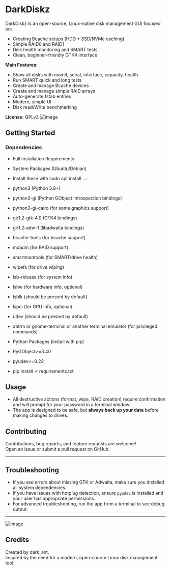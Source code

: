 # DarkDiskz

DarkDiskz is an open-source, Linux-native disk management GUI focused on:

- Creating Bcache setups (HDD + SSD/NVMe caching)
- Simple RAID0 and RAID1
- Disk health monitoring and SMART tests
- Clean, beginner-friendly GTK4 interface

**Main Features:**
- Show all disks with model, serial, interface, capacity, health
- Run SMART quick and long tests
- Create and manage Bcache devices
- Create and manage simple RAID arrays
- Auto-generate fstab entries
- Modern, simple UI
- Disk read/Write benchmarking

**License:** GPLv3
![image](https://github.com/user-attachments/assets/f008f01a-b2d5-4d8b-a115-e5f5e2c00618)


## Getting Started

### Dependencies
- Full Installation Requirements
- System Packages (Ubuntu/Debian)
- Install these with sudo apt install ...:
- python3 (Python 3.8+)
- python3-gi (Python GObject Introspection bindings)
- python3-gi-cairo (for some graphics support)
- gir1.2-gtk-4.0 (GTK4 bindings)
- gir1.2-adw-1 (libadwaita bindings)
- bcache-tools (for bcache support)
- mdadm (for RAID support)
- smartmontools (for SMART/drive health)
- wipefs (for drive wiping)
- lsb-release (for system info)
- lshw (for hardware info, optional)
- lsblk (should be present by default)
- lspci (for GPU info, optional)
- udev (should be present by default)
- xterm or gnome-terminal or another terminal emulator (for privileged commands)

- Python Packages (install with pip)
- PyGObject>=3.40
- pyudev>=0.22

- pip install -r requirements.txt
  
## Usage

- All destructive actions (format, wipe, RAID creation) require confirmation and will prompt for your password in a terminal window.
- The app is designed to be safe, but **always back up your data** before making changes to drives.

## Contributing

Contributions, bug reports, and feature requests are welcome!  
Open an issue or submit a pull request on GitHub.

---

## Troubleshooting

- If you see errors about missing GTK or Adwaita, make sure you installed all system dependencies.
- If you have issues with hotplug detection, ensure `pyudev` is installed and your user has appropriate permissions.
- For advanced troubleshooting, run the app from a terminal to see debug output.

---
![image](https://github.com/user-attachments/assets/0de26a47-5815-45b8-9ea6-e8d14bdb4675)


## Credits

Created by dark_ant.  
Inspired by the need for a modern, open-source Linux disk management tool.
